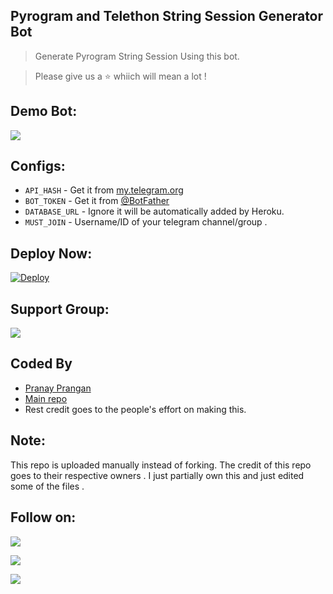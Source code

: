 ## Pyrogram and Telethon String Session Generator Bot 
> Generate Pyrogram String Session Using this bot.

> Please give us a ⭐ whiich will mean a lot !

## Demo Bot:
<a href="https://t.me/StringSessionGeneratorz_bot"><img src="https://img.shields.io/badge/Telegram-Bot-blue.svg?logo=telegram"></a>

## Configs:
- `API_HASH` - Get it from [my.telegram.org](https://my.telegram.org/auth)
- `BOT_TOKEN` - Get it from [@BotFather](https://t.me/BotFather)
- `DATABASE_URL` - Ignore it will be automatically added by Heroku.
- `MUST_JOIN` - Username/ID of your telegram channel/group .

## Deploy Now: 
[![Deploy](https://www.herokucdn.com/deploy/button.svg)](https://heroku.com/deploy?template=https://github.com/Pranay5463/String-Session-Generator_Bot)

## Support Group:
<a href="https://t.me/+9SetglBX6YY0OWRh"><img src="https://img.shields.io/badge/Telegram-get help on %20Telegram%20Group-blue.svg?logo=telegram"></a>

## Coded By
- [Pranay Prangan](https://github.com/Pranay5463)
- [Main repo](https://github.com/StarkBotsIndustries/StringSessionBot)
- Rest credit goes to the people's effort on making this.

## Note:
This repo is uploaded manually instead of forking. The credit of this repo goes to their respective owners . I just partially own this and just edited some of the files .

## Follow on:
<p align="left">
<a href="https://github.com/Pranay5463"><img src="https://img.shields.io/badge/GitHub-Follow%20on%20GitHub-inactive.svg?logo=github"></a>
</p>
<p align="left">
<a href="https://t.me/NotrealPranay"><img src="https://img.shields.io/badge/Telegram-Message%20on%20Telegram-blue.svg?logo=telegram"></a>
</p>
<p align="left">
<a href="https://instagram.com/dark_elite_98"><img src="https://img.shields.io/badge/Instagram-Follow%20on%20Instagram-important.svg?logo=instagram"></a>
</p>
